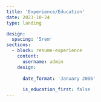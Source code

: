 ```yaml
---
title: 'Experience/Education'
date: 2023-10-24
type: landing

design:
  spacing: '5rem'
sections:
  - block: resume-experience
    content:
      username: admin
    design:
    
      date_format: 'January 2006'
      
      is_education_first: false
---
```




